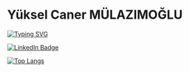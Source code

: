 <h1>Yüksel Caner MÜLAZIMOĞLU</h1>

<a href="https://git.io/typing-svg"><img src="https://readme-typing-svg.demolab.com?font=Dancing+Script&duration=2500&pause=100&color=02BFF7&random=false&width=435&lines=Welcome+to+my+profile.;I'm+a+Computer+Engineering+Student;in+%C4%B0n%C3%B6n%C3%BC+University" alt="Typing SVG" /></a>


<a href="https://tr.linkedin.com/in/y%C3%BCksel-caner-mulazimoglu-2323752aa">
  <img src="https://img.shields.io/badge/LinkedIn-blue?style=for-the-badge&logo=linkedin&logoColor=white" alt="LinkedIn Badge"/>
</a>

[![Top Langs](https://github-readme-stats.vercel.app/api/top-langs/?username=yukselcaner&layout=compact&theme=vision-friendly-dark)](https://github.com/anuraghazra/github-readme-stats)

<img src="https://komarev.com/ghpvc/?username=yukselcaner&style=flat-square&color=blue" alt=""/>
